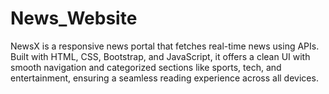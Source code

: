 # News_Website
NewsX is a responsive news portal that fetches real-time news using APIs. Built with HTML, CSS, Bootstrap, and JavaScript, it offers a clean UI with smooth navigation and categorized sections like sports, tech, and entertainment, ensuring a seamless reading experience across all devices.
